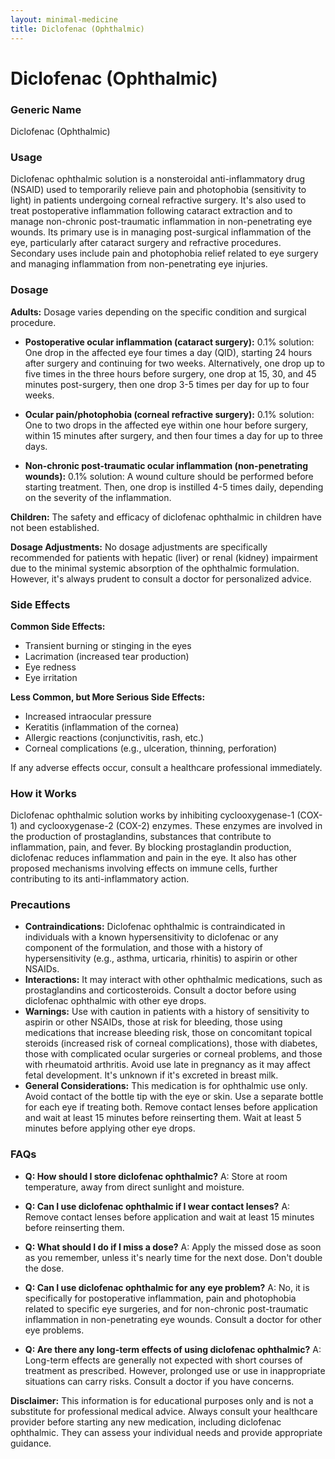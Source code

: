 ```yaml
---
layout: minimal-medicine
title: Diclofenac (Ophthalmic)
---
```


# Diclofenac (Ophthalmic)
### Generic Name
Diclofenac (Ophthalmic)

### Usage
Diclofenac ophthalmic solution is a nonsteroidal anti-inflammatory drug (NSAID) used to temporarily relieve pain and photophobia (sensitivity to light) in patients undergoing corneal refractive surgery.  It's also used to treat postoperative inflammation following cataract extraction and to manage non-chronic post-traumatic inflammation in non-penetrating eye wounds.  Its primary use is in managing post-surgical inflammation of the eye, particularly after cataract surgery and refractive procedures.  Secondary uses include pain and photophobia relief related to eye surgery and managing inflammation from non-penetrating eye injuries.

### Dosage
**Adults:**  Dosage varies depending on the specific condition and surgical procedure.

* **Postoperative ocular inflammation (cataract surgery):**  0.1% solution:  One drop in the affected eye four times a day (QID), starting 24 hours after surgery and continuing for two weeks.  Alternatively, one drop up to five times in the three hours before surgery, one drop at 15, 30, and 45 minutes post-surgery, then one drop 3-5 times per day for up to four weeks.

* **Ocular pain/photophobia (corneal refractive surgery):** 0.1% solution: One to two drops in the affected eye within one hour before surgery, within 15 minutes after surgery, and then four times a day for up to three days.

* **Non-chronic post-traumatic ocular inflammation (non-penetrating wounds):** 0.1% solution: A wound culture should be performed before starting treatment. Then, one drop is instilled 4-5 times daily, depending on the severity of the inflammation.

**Children:** The safety and efficacy of diclofenac ophthalmic in children have not been established.

**Dosage Adjustments:**  No dosage adjustments are specifically recommended for patients with hepatic (liver) or renal (kidney) impairment due to the minimal systemic absorption of the ophthalmic formulation. However, it's always prudent to consult a doctor for personalized advice.


### Side Effects
**Common Side Effects:**

* Transient burning or stinging in the eyes
* Lacrimation (increased tear production)
* Eye redness
* Eye irritation

**Less Common, but More Serious Side Effects:**

* Increased intraocular pressure
* Keratitis (inflammation of the cornea)
* Allergic reactions (conjunctivitis, rash, etc.)
* Corneal complications (e.g., ulceration, thinning, perforation)

If any adverse effects occur, consult a healthcare professional immediately.


### How it Works
Diclofenac ophthalmic solution works by inhibiting cyclooxygenase-1 (COX-1) and cyclooxygenase-2 (COX-2) enzymes. These enzymes are involved in the production of prostaglandins, substances that contribute to inflammation, pain, and fever. By blocking prostaglandin production, diclofenac reduces inflammation and pain in the eye.  It also has other proposed mechanisms involving effects on immune cells, further contributing to its anti-inflammatory action.


### Precautions
* **Contraindications:**  Diclofenac ophthalmic is contraindicated in individuals with a known hypersensitivity to diclofenac or any component of the formulation, and those with a history of hypersensitivity (e.g., asthma, urticaria, rhinitis) to aspirin or other NSAIDs.
* **Interactions:** It may interact with other ophthalmic medications, such as prostaglandins and corticosteroids. Consult a doctor before using diclofenac ophthalmic with other eye drops.
* **Warnings:** Use with caution in patients with a history of sensitivity to aspirin or other NSAIDs, those at risk for bleeding, those using medications that increase bleeding risk, those on concomitant topical steroids (increased risk of corneal complications), those with diabetes, those with complicated ocular surgeries or corneal problems, and those with rheumatoid arthritis. Avoid use late in pregnancy as it may affect fetal development.  It's unknown if it's excreted in breast milk.
* **General Considerations:** This medication is for ophthalmic use only. Avoid contact of the bottle tip with the eye or skin. Use a separate bottle for each eye if treating both. Remove contact lenses before application and wait at least 15 minutes before reinserting them. Wait at least 5 minutes before applying other eye drops.


### FAQs

* **Q: How should I store diclofenac ophthalmic?** A: Store at room temperature, away from direct sunlight and moisture.

* **Q: Can I use diclofenac ophthalmic if I wear contact lenses?** A: Remove contact lenses before application and wait at least 15 minutes before reinserting them.

* **Q: What should I do if I miss a dose?** A: Apply the missed dose as soon as you remember, unless it's nearly time for the next dose. Don't double the dose.

* **Q: Can I use diclofenac ophthalmic for any eye problem?** A: No, it is specifically for postoperative inflammation, pain and photophobia related to specific eye surgeries, and for non-chronic post-traumatic inflammation in non-penetrating eye wounds. Consult a doctor for other eye problems.

* **Q: Are there any long-term effects of using diclofenac ophthalmic?** A:  Long-term effects are generally not expected with short courses of treatment as prescribed.  However, prolonged use or use in inappropriate situations can carry risks. Consult a doctor if you have concerns.


**Disclaimer:** This information is for educational purposes only and is not a substitute for professional medical advice. Always consult your healthcare provider before starting any new medication, including diclofenac ophthalmic.  They can assess your individual needs and provide appropriate guidance.
